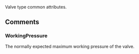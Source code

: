 Valve type common attributes.

<!-- end of short definition -->



## Comments

### WorkingPressure

The normally expected maximum working pressure of the valve.

